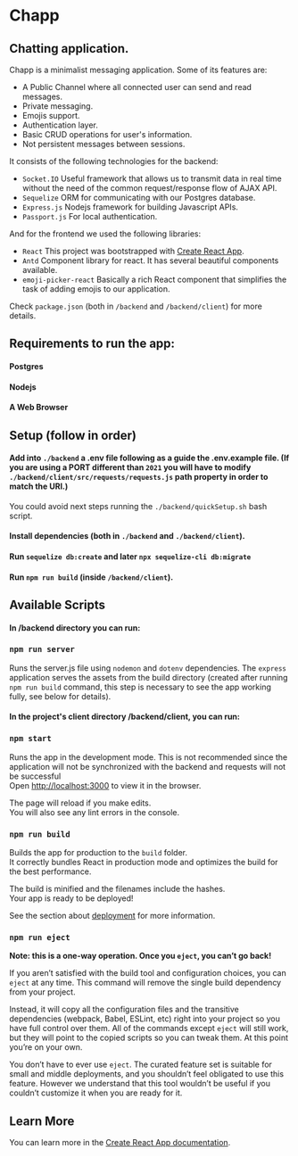 # Chapp
## Chatting application.

Chapp is a minimalist messaging application. Some of its features are: 
- A Public Channel where all connected user can send and read messages.
- Private messaging.
- Emojis support.
- Authentication layer.
- Basic CRUD operations for user's information.
- Not persistent messages between sessions.

It consists of the following technologies for the backend: 
- `Socket.IO`
 Useful framework that allows us to transmit data in real time without the need of the common request/response flow of AJAX API. 
- `Sequelize`
 ORM for communicating with our Postgres database.
- `Express.js`
 Nodejs framework for building Javascript APIs.
- `Passport.js`
 For local authentication.

And for the frontend we used the following libraries:  
- `React`
 This project was bootstrapped with [Create React App](https://github.com/facebook/create-react-app).
- `Antd`
 Component library for react. It has several beautiful components available. 
- `emoji-picker-react`
 Basically a rich React component that simplifies the task of adding emojis to our application.

Check `package.json` (both in `/backend` and `/backend/client`) for more details. 
## Requirements to run the app:

#### Postgres
#### Nodejs
#### A Web Browser 

## Setup (follow in order)

#### Add into `./backend` a .env file following as a guide the .env.example file. (If you are using a PORT different than `2021` you will have to modify `./backend/client/src/requests/requests.js` path property in order to match the URI.)

You could avoid next steps running the `./backend/quickSetup.sh` bash script.

#### Install dependencies (both in `./backend` and `./backend/client`).
#### Run `sequelize db:create` and later `npx sequelize-cli db:migrate`
#### Run `npm run build` (inside  `/backend/client`).

## Available Scripts

#### In /backend directory you can run:

### `npm run server`

Runs the server.js file using `nodemon` and `dotenv` dependencies. The `express` application serves the assets from the build directory (created after running `npm run build` command, this step is necessary to see the app working fully, see below for details).

#### In the project's client directory /backend/client, you can run:

### `npm start`

Runs the app in the development mode. This is not recommended since the application will not be synchronized with the backend and requests will not be successful <br />
Open [http://localhost:3000](http://localhost:3000) to view it in the browser.

The page will reload if you make edits.<br />
You will also see any lint errors in the console.

### `npm run build`

Builds the app for production to the `build` folder.<br />
It correctly bundles React in production mode and optimizes the build for the best performance.

The build is minified and the filenames include the hashes.<br />
Your app is ready to be deployed!

See the section about [deployment](https://facebook.github.io/create-react-app/docs/deployment) for more information.

### `npm run eject`

**Note: this is a one-way operation. Once you `eject`, you can’t go back!**

If you aren’t satisfied with the build tool and configuration choices, you can `eject` at any time. This command will remove the single build dependency from your project.

Instead, it will copy all the configuration files and the transitive dependencies (webpack, Babel, ESLint, etc) right into your project so you have full control over them. All of the commands except `eject` will still work, but they will point to the copied scripts so you can tweak them. At this point you’re on your own.

You don’t have to ever use `eject`. The curated feature set is suitable for small and middle deployments, and you shouldn’t feel obligated to use this feature. However we understand that this tool wouldn’t be useful if you couldn’t customize it when you are ready for it.

## Learn More

You can learn more in the [Create React App documentation](https://facebook.github.io/create-react-app/docs/getting-started).
